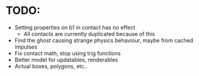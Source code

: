 # TODO:

- Setting properties on b1 in contact has no effect
    - All contacts are currently duplicated because of this
- Find the ghost causing strange physics behaviour, maybe from cached impulses
- Fix contact math, stop using trig functions
- Better model for updatables, renderables
- Actual boxes, polygons, etc..